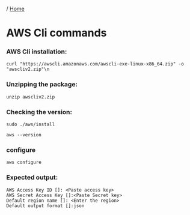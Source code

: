/ [Home](index.md)

# AWS Cli commands 

### AWS Cli installation:

``` 
curl "https://awscli.amazonaws.com/awscli-exe-linux-x86_64.zip" -o "awscliv2.zip"\n
```

### Unzipping the package:

```
unzip awscliv2.zip
```

### Checking the version:

```
sudo ./aws/install 

aws --version

``` 

### configure 

```
aws configure

```


### Expected output:

```
AWS Access Key ID []: <Paste access key>
AWS Secret Access Key []:<Paste Secret key>
Default region name []: <Enter the region>
Default output format []:json

```

